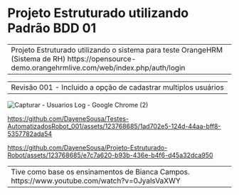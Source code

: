 # Projeto Estruturado utilizando Padrão BDD 01

<table>
<tr>
<td>
	Projeto Estruturado utilizando o sistema para teste OrangeHRM (Sistema de RH)
  https://opensource-demo.orangehrmlive.com/web/index.php/auth/login

</td>
</tr>
</table>

</td>
</tr>
</table>

</td>
</tr>
</table>

<table>
<tr>
<td>
Revisão 001 - Incluido a opção de cadastrar multiplos usuários 

</td>
</tr>
</table>

![Capturar - Usuarios Log - Google Chrome (2)](https://github.com/DayeneSousa/Testes-AutomatizadosRobot_001/assets/123768685/2957b05a-e15f-4bcb-86f3-4f492d4f022f)



https://github.com/DayeneSousa/Testes-AutomatizadosRobot_001/assets/123768685/1ad702e5-124d-44aa-bff8-5357782ada54

https://github.com/DayeneSousa/Projeto-Estruturado-Robot/assets/123768685/e7c7a620-b93b-436e-b4f6-d45a32dca950

<table>
<tr>
<td>
Tive como base os ensinamentos de Bianca Campos.
https://www.youtube.com/watch?v=0JyalsVaXWY

</td>
</tr>
</table>
